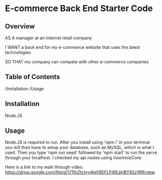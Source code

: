 # E-commerce Back End Starter Code

## Overview
AS A manager at an internet retail company

I WANT a back end for my e-commerce website that uses the latest technologies

SO THAT my company can compete with other e-commerce companies

## Table of Contents
/Installation
/Usage

## Installation
Node.JS

## Usage
Node.JS is required to run. After you install using 'npm i' in your terminal you will then have to setup your database, such as MySQL, which is what I used. Then you type 'npm run seed' followed by 'npm start' to run the serve through your localhost. I checked my api routes using InsomniaCore.

Here is a link to my walk through video.
https://drive.google.com/file/d/171fnZtctyy4jeV9EFLFtREaHBY92z1RR/view